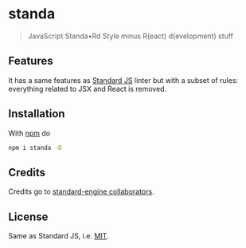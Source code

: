 # standa

> JavaScript Standa•Rd Style minus R(eact) d(evelopment) stuff

## Features

It has a same features as [Standard JS](https://standardjs.com/) linter but
with a subset of rules: everything related to JSX and React is removed.

## Installation

With [npm](https://npmjs.org/) do

```bash
npm i standa -D
```

## Credits

Credits go to [standard-engine collaborators](https://www.npmjs.com/package/standard-engine/access).

## License

Same as Standard JS, i.e. [MIT](http://g14n.info/mit-license).
